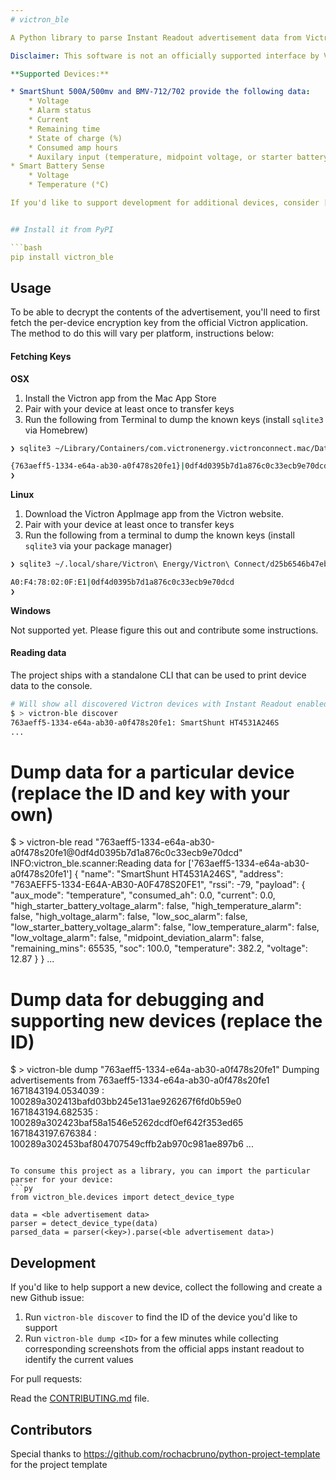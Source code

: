 ```yaml
---
# victron_ble

A Python library to parse Instant Readout advertisement data from Victron devices.

Disclaimer: This software is not an officially supported interface by Victron and is provided entirely "as-is"

**Supported Devices:**

* SmartShunt 500A/500mv and BMV-712/702 provide the following data:
    * Voltage
    * Alarm status
    * Current
    * Remaining time
    * State of charge (%)
    * Consumed amp hours
    * Auxilary input (temperature, midpoint voltage, or starter battery voltage)
* Smart Battery Sense
    * Voltage
    * Temperature (°C)

If you'd like to support development for additional devices, consider [sponsoring this project](https://github.com/sponsors/keshavdv/)


## Install it from PyPI

```bash
pip install victron_ble
```

## Usage

To be able to decrypt the contents of the advertisement, you'll need to first fetch the per-device encryption key from the official Victron application. The method to do this will vary per platform, instructions below:

#### Fetching Keys
 
**OSX**

1. Install the Victron app from the Mac App Store
2. Pair with your device at least once to transfer keys
3. Run the following from Terminal to dump the known keys (install `sqlite3` via Homebrew)
```bash
❯ sqlite3 ~/Library/Containers/com.victronenergy.victronconnect.mac/Data/Library/Application\ Support/Victron\ Energy/Victron\ Connect/d25b6546b47ebb21a04ff86a2c4fbb76.sqlite 'select address,advertisementKey from advertisementKeys inner join macAddresses on advertisementKeys.macAddress == macAddresses.macAddress'

{763aeff5-1334-e64a-ab30-a0f478s20fe1}|0df4d0395b7d1a876c0c33ecb9e70dcd
❯
```

**Linux**

1. Download the Victron AppImage app from the Victron website.
2. Pair with your device at least once to transfer keys
3. Run the following from a terminal to dump the known keys (install `sqlite3` via your package manager)
```bash
❯ sqlite3 ~/.local/share/Victron\ Energy/Victron\ Connect/d25b6546b47ebb21a04ff86a2c4fbb76.sqlite 'select address,advertisementKey from advertisementKeys inner join macAddresses on advertisementKeys.macAddress == macAddresses.macAddress'

A0:F4:78:02:0F:E1|0df4d0395b7d1a876c0c33ecb9e70dcd
❯
```

**Windows**

Not supported yet. Please figure this out and contribute some
instructions.

#### Reading data

The project ships with a standalone CLI that can be used to print device data to the console. 

```bash
# Will show all discovered Victron devices with Instant Readout enabled, their names, and IDs
$ > victron-ble discover 
763aeff5-1334-e64a-ab30-a0f478s20fe1: SmartShunt HT4531A246S
...
```



# Dump data for a particular device (replace the ID and key with your own)
$ > victron-ble read "763aeff5-1334-e64a-ab30-a0f478s20fe1@0df4d0395b7d1a876c0c33ecb9e70dcd"
INFO:victron_ble.scanner:Reading data for ['763aeff5-1334-e64a-ab30-a0f478s20fe1']
{
  "name": "SmartShunt HT4531A246S",
  "address": "763AEFF5-1334-E64A-AB30-A0F478S20FE1",
  "rssi": -79,
  "payload": {
    "aux_mode": "temperature",
    "consumed_ah": 0.0,
    "current": 0.0,
    "high_starter_battery_voltage_alarm": false,
    "high_temperature_alarm": false,
    "high_voltage_alarm": false,
    "low_soc_alarm": false,
    "low_starter_battery_voltage_alarm": false,
    "low_temperature_alarm": false,
    "low_voltage_alarm": false,
    "midpoint_deviation_alarm": false,
    "remaining_mins": 65535,
    "soc": 100.0,
    "temperature": 382.2,
    "voltage": 12.87
  }
}
...

# Dump data for debugging and supporting new devices (replace the ID)
$ > victron-ble dump "763aeff5-1334-e64a-ab30-a0f478s20fe1"
Dumping advertisements from 763aeff5-1334-e64a-ab30-a0f478s20fe1
1671843194.0534039      : 100289a302413bafd03bb245e131ae926267f6fd0b59e0
1671843194.682535       : 100289a302423baf58a1546e5262dcdf0ef642f353ed65
1671843197.676384       : 100289a302453baf804707549cffb2ab970c981ae897b6
...
```

To consume this project as a library, you can import the particular parser for your device:
```py
from victron_ble.devices import detect_device_type

data = <ble advertisement data>
parser = detect_device_type(data)
parsed_data = parser(<key>).parse(<ble advertisement data>)
```

## Development

If you'd like to help support a new device, collect the following and create a new Github issue:

1. Run `victron-ble discover` to find the ID of the device you'd like to support
2. Run `victron-ble dump <ID>` for a few minutes while collecting corresponding screenshots from the official apps instant readout to identify the current values

For pull requests:

Read the [CONTRIBUTING.md](CONTRIBUTING.md) file.

## Contributors

Special thanks to https://github.com/rochacbruno/python-project-template for the project template
